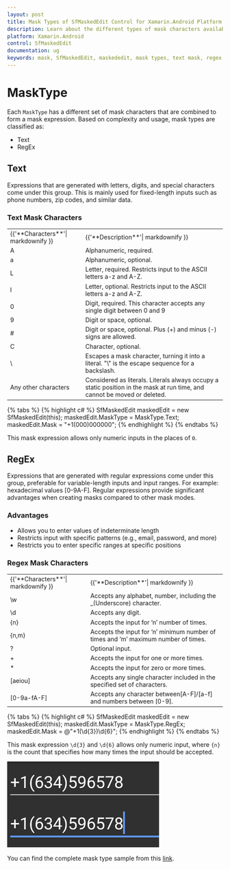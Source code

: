 ```yaml
---
layout: post
title: Mask Types of SfMaskedEdit Control for Xamarin.Android Platform
description: Learn about the different types of mask characters available in the SfMaskedEdit control to restrict user input.
platform: Xamarin.Android
control: SfMaskedEdit
documentation: ug 
keywords: mask, SfMaskedEdit, maskededit, mask types, text mask, regex mask
---
```



# MaskType
Each `MaskType` has a different set of mask characters that are combined to form a mask expression. Based on complexity and usage, mask types are classified as:

* Text
* RegEx

## Text

Expressions that are generated with letters, digits, and special characters come under this group. This is mainly used for fixed-length inputs such as phone numbers, zip codes, and similar data.

### Text Mask Characters

<table>
<tr>
<td>
{{'**Characters**'| markdownify }}
</td>
<td>
{{'**Description**'| markdownify }}
</td>
</tr>
<tr>
<td>
A
</td>
<td>
Alphanumeric, required.
</td>
</tr>
<tr>
<td>
a
</td>
<td>
Alphanumeric, optional.
</td>
</tr>
<tr>
<td>
L
</td>
<td>
Letter, required. Restricts input to the ASCII letters a-z and A-Z. 
</td>
</tr>
<tr>
<td>
l
</td>
<td>
Letter, optional. Restricts input to the ASCII letters a-z and A-Z. 
</td>
</tr>
<tr>
<td>
0
</td>
<td>
Digit, required. This character accepts any single digit between 0 and 9
</td>
</tr>
<tr>
<td>
9
</td>
<td>
Digit or space, optional. 
</td>
</tr>
<tr>
<td>
#
</td>
<td>
Digit or space, optional. Plus (+) and minus (-) signs are allowed.  
</td>
</tr>
<tr>
<td>
C
</td>
<td>
Character, optional. 
</td>
</tr>
<tr>
<td>
\
</td>
<td>
Escapes a mask character, turning it into a literal. "\" is the escape sequence for a backslash. 
</td>
</tr>
<tr>
<td>
Any other characters
</td>
<td>
Considered as literals. Literals always occupy a static position in the mask at run time, and cannot be moved or deleted. 
</td>
</tr>
</table>

{% tabs %}
{% highlight c# %}
SfMaskedEdit maskedEdit = new SfMaskedEdit(this);
maskedEdit.MaskType = MaskType.Text;
maskedEdit.Mask = "+1(000)000000";
{% endhighlight %}
{% endtabs %}

This mask expression allows only numeric inputs in the places of `0`.

## RegEx

Expressions that are generated with regular expressions come under this group, preferable for variable-length inputs and input ranges. For example: hexadecimal values [0-9A-F].
Regular expressions provide significant advantages when creating masks compared to other mask modes.

### Advantages

* Allows you to enter values of indeterminate length
* Restricts input with specific patterns (e.g., email, password, and more)
* Restricts you to enter specific ranges at specific positions


### Regex Mask Characters

<table>
<tr>
<td>
{{'**Characters**'| markdownify }}
</td>
<td>
{{'**Description**'| markdownify }}
</td>
</tr>
<tr>
<td>
\w
</td>
<td>
Accepts any alphabet, number, including the _(Underscore) character.
</td>
</tr>
<tr>
<td>
\d
</td>
<td>
Accepts any digit.
</td>
</tr>
<tr>
<td>
{n}
</td>
<td>
Accepts the input for ‘n’ number of times.
</td>
</tr>
<tr>
<td>
{n,m}
</td>
<td>
Accepts the input for ‘n’ minimum number of times and ‘m’ maximum number of times.
</td>
</tr>
<tr>
<td>
?
</td>
<td>
Optional input.
</td>
</tr>
<tr>
<td>
+
</td>
<td>
Accepts the input for one or more times.
</td>
</tr>
<tr>
<td>
*
</td>
<td>
Accepts the input for zero or more times.
</td>
</tr>
<tr>
<td>
[aeiou]
</td>
<td>
Accepts any single character included in the specified set of characters.
</td>
</tr>
<tr>
<td>
[0-9a-fA-F]
</td>
<td>
Accepts any character between[A-F]/[a-f] and numbers between [0-9].
</td>
</tr>
</table>


{% tabs %}
{% highlight c# %}
SfMaskedEdit maskedEdit = new SfMaskedEdit(this);
maskedEdit.MaskType = MaskType.RegEx;
maskedEdit.Mask = @"+1(\d{3})\d{6}";
{% endhighlight %}
{% endtabs %}

This mask expression `\d{3}` and `\d{6}` allows only numeric input, where `{n}` is the count that specifies how many times the input should be accepted.

![MaskType Example](SfMaskedEditImages/MaskType.png)

You can find the complete mask type sample from this [link](http://files2.syncfusion.com/Xamarin.Android/Samples/MaskedEdit_MaskType.zip).

